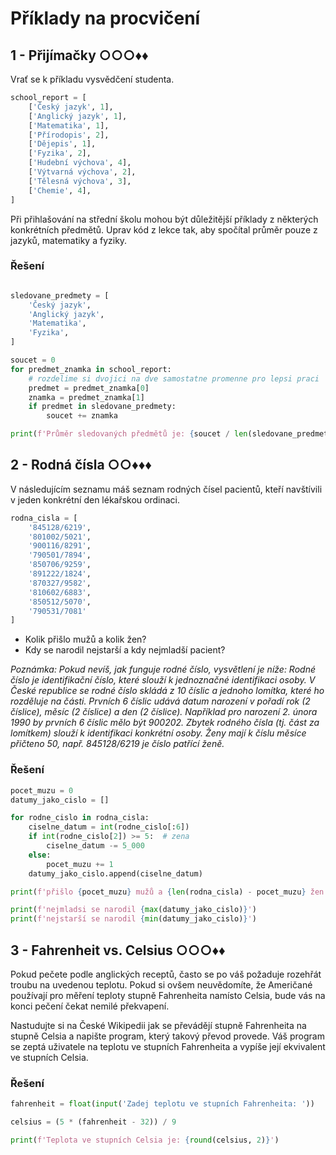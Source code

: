 # Příklady na procvičení

## 1 - Přijímačky ○○○♦♦

Vrať se k příkladu vysvědčení studenta.

```python
school_report = [
    ['Český jazyk', 1],
    ['Anglický jazyk', 1],
    ['Matematika', 1],
    ['Přírodopis', 2],
    ['Dějepis', 1],
    ['Fyzika', 2],
    ['Hudební výchova', 4],
    ['Výtvarná výchova', 2],
    ['Tělesná výchova', 3],
    ['Chemie', 4],
]
```

Při přihlašování na střední školu mohou být důležitější příklady z některých konkrétních předmětů. Uprav kód z lekce
tak, aby spočítal průměr pouze z jazyků, matematiky a fyziky.

### Řešení

```python

sledovane_predmety = [
    'Český jazyk',
    'Anglický jazyk',
    'Matematika',
    'Fyzika',
]

soucet = 0
for predmet_znamka in school_report:
    # rozdelime si dvojici na dve samostatne promenne pro lepsi praci
    predmet = predmet_znamka[0]
    znamka = predmet_znamka[1]
    if predmet in sledovane_predmety:
        soucet += znamka

print(f'Průměr sledovaných předmětů je: {soucet / len(sledovane_predmety)}')
```

## 2 - Rodná čísla ○○♦♦♦

V následujícím seznamu máš seznam rodných čísel pacientů, kteří navštívili v jeden konkrétní den lékařskou ordinaci.

```python
rodna_cisla = [
    '845128/6219',
    '801002/5021',
    '900116/8291',
    '790501/7894',
    '850706/9259',
    '891222/1824',
    '870327/9582',
    '810602/6883',
    '850512/5070',
    '790531/7081'
]
```

- Kolik přišlo mužů a kolik žen?
- Kdy se narodil nejstarší a kdy nejmladší pacient?

*Poznámka:
Pokud nevíš, jak funguje rodné číslo, vysvětlení je níže:
Rodné číslo je identifikační číslo, které slouží k jednoznačné identifikaci osoby. V České republice se rodné číslo
skládá z 10 číslic a jednoho lomítka, které ho rozděluje na části.
Prvních 6 číslic udává datum narození v pořadí rok (2 číslice), měsíc (2 číslice) a den (2 číslice). Například pro
narození 2. února 1990 by prvních 6 číslic mělo být 900202. Zbytek rodného čísla (tj. část za lomítkem) slouží k
identifikaci konkrétní osoby.
Ženy mají k číslu měsíce přičteno 50, např. 845128/6219 je číslo patřící ženě.*

### Řešení

```python
pocet_muzu = 0
datumy_jako_cislo = []

for rodne_cislo in rodna_cisla:
    ciselne_datum = int(rodne_cislo[:6])
    if int(rodne_cislo[2]) >= 5:  # zena
        ciselne_datum -= 5_000
    else:
        pocet_muzu += 1
    datumy_jako_cislo.append(ciselne_datum)

print(f'přišlo {pocet_muzu} mužů a {len(rodna_cisla) - pocet_muzu} žen')

print(f'nejmladsi se narodil {max(datumy_jako_cislo)}')
print(f'nejstarší se narodil {min(datumy_jako_cislo)}')
```

## 3 - Fahrenheit vs. Celsius ○○○♦♦

Pokud pečete podle anglických receptů, často se po váš požaduje rozehřát troubu na uvedenou teplotu. Pokud si ovšem
neuvědomíte, že Američané používají pro měření teploty stupně Fahrenheita namísto Celsia, bude vás na konci pečení čekat
nemilé překvapení.

Nastudujte si na České Wikipedii jak se převádějí stupně Fahrenheita na stupně Celsia a napište program, který takový
převod provede. Váš program se zeptá uživatele na teplotu ve stupních Fahrenheita a vypíše její ekvivalent ve stupních
Celsia.

### Řešení

```python
fahrenheit = float(input('Zadej teplotu ve stupních Fahrenheita: '))

celsius = (5 * (fahrenheit - 32)) / 9

print(f'Teplota ve stupních Celsia je: {round(celsius, 2)}')
```